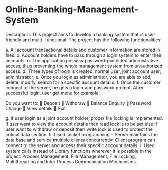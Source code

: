 # Online-Banking-Management-System

Description: This project aims to develop a banking system that is user-friendly and multi-
functional. The project has the following functionalities:

a. All account transactional details and customer information are stored in files.
b. Account holders have to pass through a login system to enter their accounts.
c. The application possess password-protected administrative access; thus
preventing the whole management system from unauthorized access.
d. Three types of login is created: normal user, joint account user; administrator;
e. Once you login as administrator, you are able to add, delete, modify, search for a
specific account details.
f. Once the customer connect to the server, he gets a login and password prompt.
After successful login, user get menu for example:

Do you want to:
 Deposit
 Withdraw
 Balance Enquiry
 Password Change
 View details
 Exit

g. If user login as a joint account holder, proper file locking is implemented. If user
want to view the account details then read lock is to be set else if user want to withdraw
or deposit then write lock is used to protect the critical data section.
h. Used socket programming – Server maintains the data base and service multiple clients
concurrently. Client program can connect to the server and access their specific account
details.
i. Used system calls instead of Library functions wherever it is possible in the project:
Process Management, File Management, File Locking, Multithreading and Inter Process
Communication Mechanisms.
